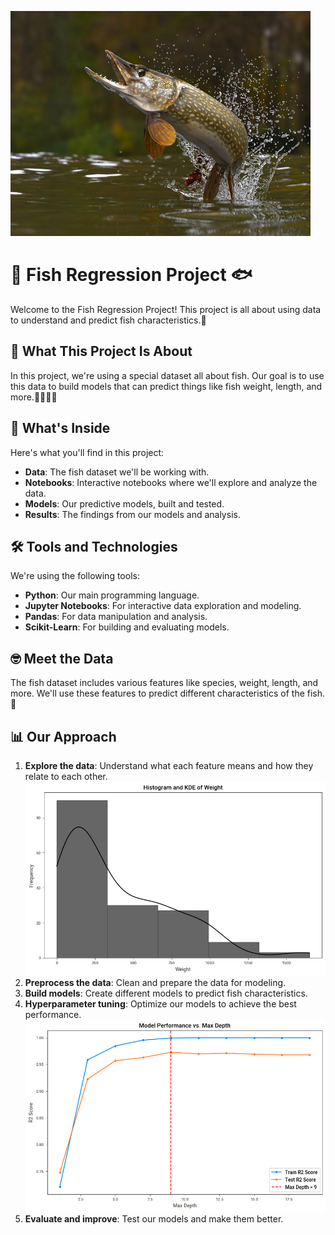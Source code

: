 ![Pike](img/pike.jpg)

# 🎣 Fish Regression Project 🐟

Welcome to the Fish Regression Project! This project is all about using data to understand and predict fish characteristics.🌊

## 🌟 What This Project Is About

In this project, we're using a special dataset all about fish. Our goal is to use this data to build models that can predict things like fish weight, length, and more.🕵️‍♀️🕵️‍♂️

## 📂 What's Inside

Here's what you'll find in this project:

- **Data**: The fish dataset we'll be working with.
- **Notebooks**: Interactive notebooks where we'll explore and analyze the data.
- **Models**: Our predictive models, built and tested.
- **Results**: The findings from our models and analysis.

## 🛠️ Tools and Technologies

We're using the following tools:

- **Python**: Our main programming language.
- **Jupyter Notebooks**: For interactive data exploration and modeling.
- **Pandas**: For data manipulation and analysis.
- **Scikit-Learn**: For building and evaluating models.

## 🤓 Meet the Data

The fish dataset includes various features like species, weight, length, and more. We'll use these features to predict different characteristics of the fish. 🐠

## 📊 Our Approach

1. **Explore the data**: Understand what each feature means and how they relate to each other.
![Histogram and KDE](img/histogram_kde.png)
2. **Preprocess the data**: Clean and prepare the data for modeling.
3. **Build models**: Create different models to predict fish characteristics.
4. **Hyperparameter tuning**: Optimize our models to achieve the best performance.
![Model Performance vs. Max Depth](img/model%20performance.png)
5. **Evaluate and improve**: Test our models and make them better.






